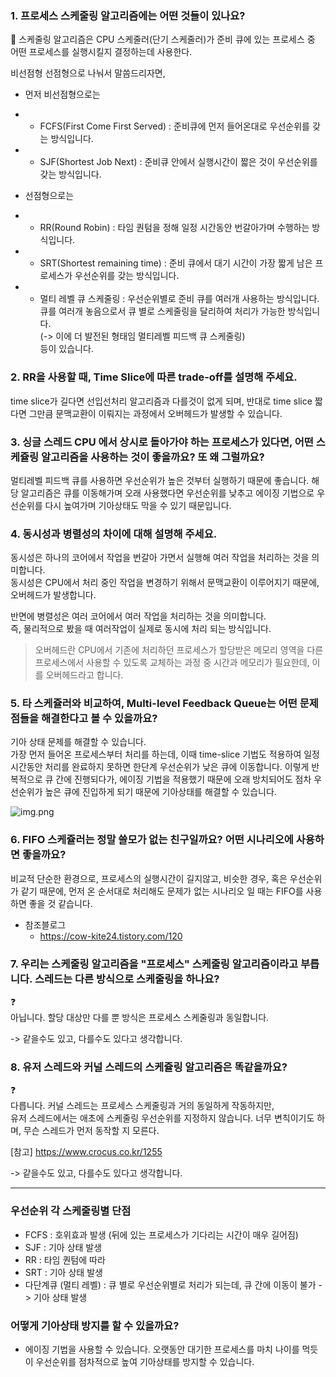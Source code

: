 ### 1. 프로세스 스케줄링 알고리즘에는 어떤 것들이 있나요?

📌 스케줄링 알고리즘은 CPU 스케줄러(단기 스케줄러)가 준비 큐에 있는 프로세스 중 어떤 프로세스를 실행시킬지 결정하는데 사용한다.

비선점형 선점형으로 나눠서 말씀드리자면, 
- 먼저 비선점형으로는
- - FCFS(First Come First Served) : 준비큐에 먼저 들어온대로 우선순위를 갖는 방식입니다.
- - SJF(Shortest Job Next) : 준비큐 안에서 실행시간이 짧은 것이 우선순위를 갖는 방식입니다.

- 선점형으로는
- - RR(Round Robin) : 타임 퀀텀을 정해 일정 시간동안 번갈아가며 수행하는 방식입니다.
- - SRT(Shortest remaining time) : 준비 큐에서 대기 시간이 가장 짧게 남은 프로세스가 우선순위를 갖는 방식입니다.
- - 멀티 레벨 큐 스케줄링 : 우선순위별로 준비 큐를 여러개 사용하는 방식입니다. 큐를 여러개 놓음으로서 큐 별로 스케줄링을 달리하여 처리가 가능한 방식입니다.  
(-> 이에 더 발전된 형태임 멀티레벨 피드백 큐 스케줄링)  
등이 있습니다.

### 2. RR을 사용할 때, Time Slice에 따른 trade-off를 설명해 주세요.

time slice가 길다면 선입선처리 알고리즘과 다를것이 없게 되며, 
반대로 time slice 짧다면 그만큼 문맥교환이 이뤄지는 과정에서 오버헤드가 발생할 수 있습니다.  

### 3. 싱글 스레드 CPU 에서 상시로 돌아가야 하는 프로세스가 있다면, 어떤 스케쥴링 알고리즘을 사용하는 것이 좋을까요? 또 왜 그럴까요?

멀티레벨 피드백 큐를 사용하면 우선순위가 높은 것부터 실행하기 때문에 좋습니다. 
해당 알고리즘은 큐를 이동해가며 오래 사용했다면 우선순위를 낮추고 에이징 기법으로 우선순위를 다시 높여가며 기아상태도 막을 수 있기 때문입니다.

### 4. 동시성과 병렬성의 차이에 대해 설명해 주세요.

동시성은 하나의 코어에서 작업을 번갈아 가면서 실행해 여러 작업을 처리하는 것을 의미합니다.  
동시성은 CPU에서 처리 중인 작업을 변경하기 위해서 문맥교환이 이루어지기 때문에, 오버헤드가 발생합니다.  
  
반면에 병렬성은 여러 코어에서 여러 작업을 처리하는 것을 의미합니다.  
즉, 물리적으로 봤을 때 여러작업이 실제로 동시에 처리 되는 방식입니다.

> 오버헤드란 CPU에서 기존에 처리하던 프로세스가 할당받은 메모리 영역을 다른 프로세스에서 사용할 수 있도록 교체하는 과정 중
> 시간과 메모리가 필요한데, 이를 오버헤드라고 합니다.

### 5. 타 스케쥴러와 비교하여, Multi-level Feedback Queue는 어떤 문제점들을 해결한다고 볼 수 있을까요?

기아 상태 문제를 해결할 수 있습니다.  
가장 먼저 들어온 프로세스부터 처리를 하는데, 이때 time-slice 기법도 적용하여 일정 시간동안 처리를 완료하지 못하면
한단계 우선순위가 낮은 큐에 이동합니다. 이렇게 반복적으로 큐 간에 진행되다가, 에이징 기법을 적용했기 때문에 
오래 방치되어도 점차 우선순위가 높은 큐에 진입하게 되기 때문에 기아상태를 해결할 수 있습니다.

![img.png](../image/suhyun/multi-level-feedback-queue-scheduling.png)

### 6. FIFO 스케쥴러는 정말 쓸모가 없는 친구일까요? 어떤 시나리오에 사용하면 좋을까요?

비교적 단순한 환경으로, 프로세스의 실행시간이 길지않고, 비슷한 경우, 
혹은 우선순위가 같기 때문에, 먼저 온 순서대로 처리해도 문제가 없는 시나리오 일 때는 FIFO를 사용하면 좋을 것 같습니다. 

- 참조블로그
    - https://cow-kite24.tistory.com/120

### 7. 우리는 스케줄링 알고리즘을 "프로세스" 스케줄링 알고리즘이라고 부릅니다. 스레드는 다른 방식으로 스케줄링을 하나요?
❓  
아닙니다. 할당 대상만 다를 뿐 방식은 프로세스 스케줄링과 동일합니다. 

-> 같을수도 있고, 다를수도 있다고 생각합니다.

### 8. 유저 스레드와 커널 스레드의 스케쥴링 알고리즘은 똑같을까요?
❓  
다릅니다. 
커널 스레드는 프로세스 스케줄링과 거의 동일하게 작동하지만,   
유저 스레드에서는 애초에 스케줄링 우선순위를 지정하지 않습니다. 너무 변칙이기도 하며, 무슨 스레드가 먼저 동작할 지 모른다.

[참고] https://www.crocus.co.kr/1255

-> 같을수도 있고, 다를수도 있다고 생각합니다.

---

### 우선순위 각 스케줄링별 단점

- FCFS : 호위효과 발생 (뒤에 있는 프로세스가 기다리는 시간이 매우 길어짐)
- SJF : 기아 상태 발생 
- RR : 타임 퀀텀에 따라 
- SRT : 기아 상태 발생
- 다단계큐 (멀티 레벨) : 큐 별로 우선순위별로 처리가 되는데, 큐 간에 이동이 불가 -> 기아 상태 발생

### 어떻게 기아상태 방지를 할 수 있을까요?

- 에이징 기법을 사용할 수 있습니다. 오랫동안 대기한 프로세스를 마치 나이를 먹듯이 우선순위를 점차적으로 높여 기아상태를 방지할 수 있습니다.
